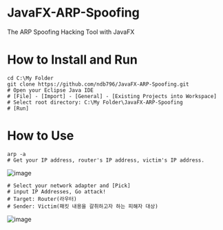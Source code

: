 # JavaFX-ARP-Spoofing
The ARP Spoofing Hacking Tool with JavaFX

# How to Install and Run
```
cd C:\My Folder
git clone https://github.com/ndb796/JavaFX-ARP-Spoofing.git
# Open your Eclipse Java IDE
# [File] - [Import] - [General] - [Existing Projects into Workspace]
# Select root directory: C:\My Folder\JavaFX-ARP-Spoofing
# [Run]
```
# How to Use
```
arp -a
# Get your IP address, router's IP address, victim's IP address.
```
![image](https://user-images.githubusercontent.com/16822641/52608980-06d89800-2ebf-11e9-8664-081166e60afb.png)
```
# Select your network adapter and [Pick]
# input IP Addresses, Go attack!
# Target: Router(라우터)
# Sender: Victim(패킷 내용을 갈취하고자 하는 피해자 대상)
```
![image](https://user-images.githubusercontent.com/16822641/52608851-8a45b980-2ebe-11e9-8169-df93bd83bc00.png)
